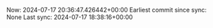 Now: 2024-07-17 20:36:47.426442+00:00 Earliest commit since sync: None Last sync: 2024-07-17 18:38:16+00:00
